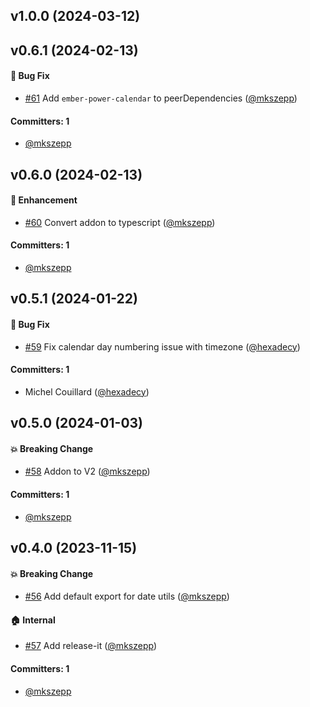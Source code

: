 




## v1.0.0 (2024-03-12)

## v0.6.1 (2024-02-13)

#### :bug: Bug Fix
* [#61](https://github.com/cibernox/ember-power-calendar-moment/pull/61) Add `ember-power-calendar` to peerDependencies ([@mkszepp](https://github.com/mkszepp))

#### Committers: 1
- [@mkszepp](https://github.com/mkszepp)

## v0.6.0 (2024-02-13)

#### :rocket: Enhancement
* [#60](https://github.com/cibernox/ember-power-calendar-moment/pull/60) Convert addon to typescript ([@mkszepp](https://github.com/mkszepp))

#### Committers: 1
- [@mkszepp](https://github.com/mkszepp)

## v0.5.1 (2024-01-22)

#### :bug: Bug Fix
* [#59](https://github.com/cibernox/ember-power-calendar-moment/pull/59) Fix calendar day numbering issue with timezone ([@hexadecy](https://github.com/hexadecy))

#### Committers: 1
- Michel Couillard ([@hexadecy](https://github.com/hexadecy))

## v0.5.0 (2024-01-03)

#### :boom: Breaking Change
* [#58](https://github.com/cibernox/ember-power-calendar-moment/pull/58) Addon to V2 ([@mkszepp](https://github.com/mkszepp))

#### Committers: 1
- [@mkszepp](https://github.com/mkszepp)

## v0.4.0 (2023-11-15)

#### :boom: Breaking Change
* [#56](https://github.com/cibernox/ember-power-calendar-moment/pull/56) Add default export for date utils ([@mkszepp](https://github.com/mkszepp))

#### :house: Internal
* [#57](https://github.com/cibernox/ember-power-calendar-moment/pull/57) Add release-it ([@mkszepp](https://github.com/mkszepp))

#### Committers: 1
- [@mkszepp](https://github.com/mkszepp)

